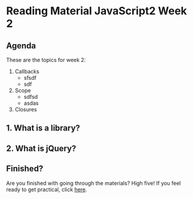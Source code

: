 # Reading Material JavaScript2 Week 2

## Agenda

These are the topics for week 2:

1. Callbacks
   - sfsdf
   - sdf
2. Scope
   - sdfsd
   - asdas
3. Closures

## 1. What is a library?

## 2. What is jQuery?

## Finished?

Are you finished with going through the materials? High five! If you feel ready to get practical, click [here](./MAKEME.md).
